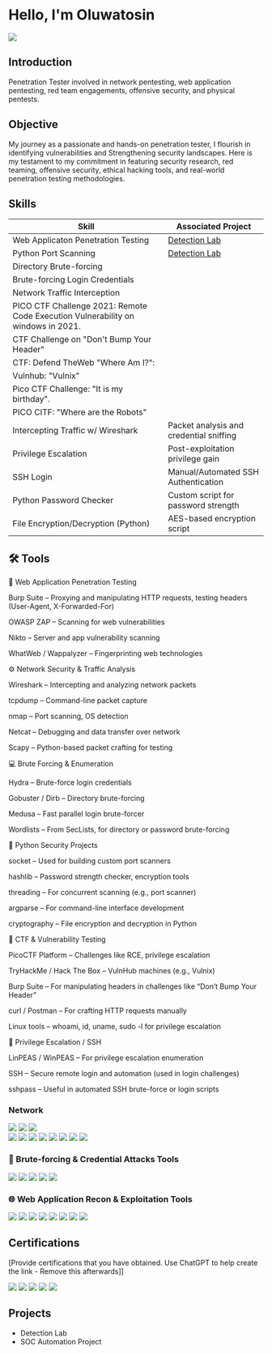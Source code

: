 # Hello, I'm Oluwatosin
<a href="https://linkedin.com/in/oluwatosin-isaac-adeyemi">
    <img src="https://img.shields.io/badge/-LinkedIn-0072b1?&style=for-the-badge&logo=linkedin&logoColor=white" />
    
</a>

## Introduction 
Penetration Tester involved in network pentesting, web application pentesting, red team engagements, offensive security, and physical pentests. 


## Objective


My journey as a passionate and hands-on penetration tester, I flourish in identifying vulnerabilities and Strengthening security landscapes.
Here is my testament to my commitment in featuring security research, red teaming, offensive security,  ethical hacking tools, and real-world penetration testing methodologies.



## Skills

| Skill                                         | Associated Project         |
|-----------------------------------------------|----------------------------|
| Web Applicaton Penetration Testing                | <a href="https://google.com">Detection Lab</a>|
| Python Port Scanning                                     | <a href="https://google.com">Detection Lab</a>|
| Directory Brute-forcing                           |                   |
| Brute-forcing Login Credentials                   |                   |
| Network Traffic Interception                      |                   |
| PICO CTF Challenge 2021: Remote Code Execution Vulnerability on windows in 2021.             |             |
| CTF Challenge on "Don't Bump Your Header"         |
| CTF: Defend TheWeb "Where Am I?":                 |
| Vulnhub: "Vulnix"                                 |
| Pico CTF Challenge: "It is my birthday".          |
| PICO CITF: "Where are the Robots"                  |
| Intercepting Traffic w/ Wireshark                 | Packet analysis and credential sniffing
| Privilege Escalation                              | Post-exploitation privilege gain 
| SSH Login                                         | Manual/Automated SSH Authentication  
| Python Password Checker                           | Custom script for password strength  
| File Encryption/Decryption (Python)               | AES-based encryption script  




## 🛠️ Tools

🔐 Web Application Penetration Testing

Burp Suite – Proxying and manipulating HTTP requests, testing headers (User-Agent, X-Forwarded-For)

OWASP ZAP – Scanning for web vulnerabilities

Nikto – Server and app vulnerability scanning

WhatWeb / Wappalyzer – Fingerprinting web technologies


⚙️ Network Security & Traffic Analysis

Wireshark – Intercepting and analyzing network packets

tcpdump – Command-line packet capture

nmap – Port scanning, OS detection

Netcat – Debugging and data transfer over network

Scapy – Python-based packet crafting for testing



💻 Brute Forcing & Enumeration

Hydra – Brute-force login credentials

Gobuster / Dirb – Directory brute-forcing

Medusa – Fast parallel login brute-forcer

Wordlists – From SecLists, for directory or password brute-forcing


🐍 Python Security Projects

socket – Used for building custom port scanners

hashlib – Password strength checker, encryption tools

threading – For concurrent scanning (e.g., port scanner)

argparse – For command-line interface development

cryptography – File encryption and decryption in Python


🧪 CTF & Vulnerability Testing

PicoCTF Platform – Challenges like RCE, privilege escalation

TryHackMe / Hack The Box – VulnHub machines (e.g., Vulnix)

Burp Suite – For manipulating headers in challenges like “Don’t Bump Your Header”

curl / Postman – For crafting HTTP requests manually

Linux tools – whoami, id, uname, sudo -l for privilege escalation


🔑 Privilege Escalation / SSH

LinPEAS / WinPEAS – For privilege escalation enumeration

SSH – Secure remote login and automation (used in login challenges)

sshpass – Useful in automated SSH brute-force or login scripts



### Network
<div>
    <img src="https://img.shields.io/badge/-Wireshark-1679A7?&style=for-the-badge&logo=Wireshark&logoColor=white" />
    <img src="https://img.shields.io/badge/-Suricata-EF3B2D?&style=for-the-badge&logo=Suricata&logoColor=white" />
    <img src="https://img.shields.io/badge/-Zeek-777BB4?&style=for-the-badge&logo=Zeek&logoColor=white" />
</div>

<div>
  <img src="https://img.shields.io/badge/-Nmap-4A90E2?style=for-the-badge&logo=linux&logoColor=white" />
  <img src="https://img.shields.io/badge/-Netcat-333333?style=for-the-badge&logo=gnu-bash&logoColor=white" />
  <img src="https://img.shields.io/badge/-Masscan-FF6F61?style=for-the-badge&logo=hackaday&logoColor=white" />
  <img src="https://img.shields.io/badge/-Wireshark-1679A7?style=for-the-badge&logo=wireshark&logoColor=white" />
  <img src="https://img.shields.io/badge/-tcpdump-555555?style=for-the-badge&logo=gnu&logoColor=white" />
  <img src="https://img.shields.io/badge/-Scapy-F5C211?style=for-the-badge&logo=python&logoColor=black" />
  <img src="https://img.shields.io/badge/-Traceroute-808080?style=for-the-badge&logo=ubuntu&logoColor=white" />
  <img src="https://img.shields.io/badge/-dig/nslookup-00BFFF?style=for-the-badge&logo=cloudflare&logoColor=white" />
</div>



### 🔐 Brute-forcing & Credential Attacks Tools
<div>
  <img src="https://img.shields.io/badge/-Hydra-400E32?style=for-the-badge&logo=kalilinux&logoColor=white" />
  <img src="https://img.shields.io/badge/-Medusa-008080?style=for-the-badge&logo=linux&logoColor=white" />
  <img src="https://img.shields.io/badge/-Patator-DAA520?style=for-the-badge&logo=python&logoColor=black" />
  <img src="https://img.shields.io/badge/-SecLists-000000?style=for-the-badge&logo=github&logoColor=white" />
  <img src="https://img.shields.io/badge/-Burp%20Suite-FF6F00?style=for-the-badge&logo=burpsuite&logoColor=white" />
</div>

### 🌐 Web Application Recon & Exploitation Tools
<div>
  <img src="https://img.shields.io/badge/-Burp%20Suite-FF6F00?style=for-the-badge&logo=burpsuite&logoColor=white" />
  <img src="https://img.shields.io/badge/-OWASP%20ZAP-0096FF?style=for-the-badge&logo=owasp&logoColor=white" />
  <img src="https://img.shields.io/badge/-Gobuster-FF4500?style=for-the-badge&logo=gnubash&logoColor=white" />
  <img src="https://img.shields.io/badge/-Dirb-3E3E3E?style=for-the-badge&logo=gnubash&logoColor=white" />
  <img src="https://img.shields.io/badge/-WhatWeb-4CAF50?style=for-the-badge&logo=firefox-browser&logoColor=white" />
  <img src="https://img.shields.io/badge/-Wappalyzer-800080?style=for-the-badge&logo=wappalyzer&logoColor=white" />
  <img src="https://img.shields.io/badge/-curl-007AA6?style=for-the-badge&logo=curl&logoColor=white" />
  <img src="https://img.shields.io/badge/-Postman-FF6C37?style=for-the-badge&logo=postman&logoColor=white" />
</div>

## Certifications
[Provide certifications that you have obtained. Use ChatGPT to help create the link - Remove this afterwards]]
<div>
<img src="https://img.shields.io/badge/-Security%2B-FF0000?&style=for-the-badge&logo=CompTIA&logoColor=white" />
<img src="https://img.shields.io/badge/-Network%2B-007ACC?&style=for-the-badge&logo=CompTIA&logoColor=white" />
<img src="https://img.shields.io/badge/-A%2B-4D4D4D?&style=for-the-badge&logo=CompTIA&logoColor=white" />
<img src="https://img.shields.io/badge/-CDSA-006400?&style=for-the-badge&logoColor=white" />
<img src="https://img.shields.io/badge/-CCD-000080?&style=for-the-badge&logoColor=white" />
</div>

## Projects
- Detection Lab
- SOC Automation Project
